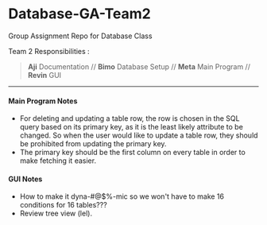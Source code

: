 # Database-GA-Team2
Group Assignment Repo for Database Class

Team 2 Responsibilities :

> **Aji** Documentation // **Bimo** Database Setup // **Meta** Main Program // **Revin** GUI

----------

#### Main Program Notes
- For deleting and updating a table row, the row is chosen in the SQL query based on its primary key, as it is the least likely attribute to be changed. So when the user would like to update a table row, they should be prohibited from updating the primary key.
- The primary key should be the first column on every table in order to make fetching it easier.

#### GUI Notes
- How to make it dyna-#@$%-mic so we won't have to make 16 conditions for 16 tables???
- Review tree view (lel).
